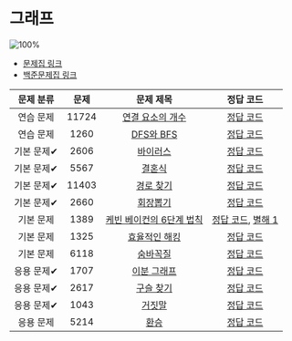 # 그래프

![100%](https://progress-bar.xyz/13/?scale=13&title=progress&width=500&color=babaca&suffix=/13)

- [문제집 링크](../workbook.md)
- [백준문제집 링크](https://www.acmicpc.net/workbook/view/9562)

| 문제 분류 | 문제 | 문제 제목 | 정답 코드 |
| :--: | :--: | :--: | :--: |
| 연습 문제 | 11724 | [연결 요소의 개수](https://www.acmicpc.net/problem/11724) | [정답 코드](../0x18/solutions/11724.cpp) |
| 연습 문제 | 1260 | [DFS와 BFS](https://www.acmicpc.net/problem/1260) | [정답 코드](../0x18/solutions/1260.cpp) |
| 기본 문제✔ | 2606 | [바이러스](https://www.acmicpc.net/problem/2606) | [정답 코드](../0x18/solutions/2606.cpp) |
| 기본 문제✔ | 5567 | [결혼식](https://www.acmicpc.net/problem/5567) | [정답 코드](../0x18/solutions/5567.cpp) |
| 기본 문제✔ | 11403 | [경로 찾기](https://www.acmicpc.net/problem/11403) | [정답 코드](../0x18/solutions/11403.cpp) |
| 기본 문제✔ | 2660 | [회장뽑기](https://www.acmicpc.net/problem/2660) | [정답 코드](../0x18/solutions/2660.cpp) |
| 기본 문제 | 1389 | [케빈 베이컨의 6단계 법칙](https://www.acmicpc.net/problem/1389) | [정답 코드](../0x18/solutions/1389.cpp), [별해 1](../0x18/solutions/1389_1.cpp) |
| 기본 문제 | 1325 | [효율적인 해킹](https://www.acmicpc.net/problem/1325) | [정답 코드](../0x18/solutions/1325.cpp) |
| 기본 문제 | 6118 | [숨바꼭질](https://www.acmicpc.net/problem/6118) | [정답 코드](../0x18/solutions/6118.cpp) |
| 응용 문제✔ | 1707 | [이분 그래프](https://www.acmicpc.net/problem/1707) | [정답 코드](../0x18/solutions/1707.cpp) |
| 응용 문제✔ | 2617 | [구슬 찾기](https://www.acmicpc.net/problem/2617) | [정답 코드](../0x18/solutions/2617.cpp) |
| 응용 문제✔ | 1043 | [거짓말](https://www.acmicpc.net/problem/1043) | [정답 코드](../0x18/solutions/1043.cpp) |
| 응용 문제 | 5214 | [환승](https://www.acmicpc.net/problem/5214) | [정답 코드](../0x18/solutions/5214.cpp) |
